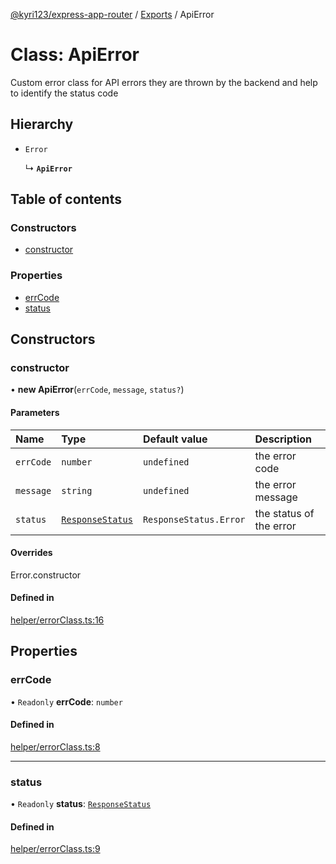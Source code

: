 [@kyri123/express-app-router](../README.md) / [Exports](../modules.md) / ApiError

# Class: ApiError

Custom error class for API errors they are thrown by the backend and help to identify the status code

## Hierarchy

-   `Error`

    ↳ **`ApiError`**

## Table of contents

### Constructors

-   [constructor](ApiError.md#constructor)

### Properties

-   [errCode](ApiError.md#errcode)
-   [status](ApiError.md#status)

## Constructors

### constructor

• **new ApiError**(`errCode`, `message`, `status?`)

#### Parameters

| Name      | Type                                           | Default value          | Description             |
| :-------- | :--------------------------------------------- | :--------------------- | :---------------------- |
| `errCode` | `number`                                       | `undefined`            | the error code          |
| `message` | `string`                                       | `undefined`            | the error message       |
| `status`  | [`ResponseStatus`](../enums/ResponseStatus.md) | `ResponseStatus.Error` | the status of the error |

#### Overrides

Error.constructor

#### Defined in

[helper/errorClass.ts:16](https://github.com/Kyri123/ExpressDirectoryRouter/blob/f739104/src/helper/errorClass.ts#L16)

## Properties

### errCode

• `Readonly` **errCode**: `number`

#### Defined in

[helper/errorClass.ts:8](https://github.com/Kyri123/ExpressDirectoryRouter/blob/f739104/src/helper/errorClass.ts#L8)

---

### status

• `Readonly` **status**: [`ResponseStatus`](../enums/ResponseStatus.md)

#### Defined in

[helper/errorClass.ts:9](https://github.com/Kyri123/ExpressDirectoryRouter/blob/f739104/src/helper/errorClass.ts#L9)

